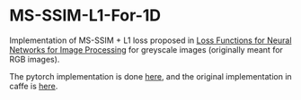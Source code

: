 # MS-SSIM-L1-For-1D

Implementation of MS-SSIM + L1 loss proposed in [Loss Functions for Neural Networks for Image Processing](https://arxiv.org/abs/1511.08861) for greyscale images (originally meant for RGB images).

The pytorch implementation is done [here](https://github.com/VainF/pytorch-msssim), and the original implementation in caffe is [here](https://github.com/NVlabs/PL4NN).
